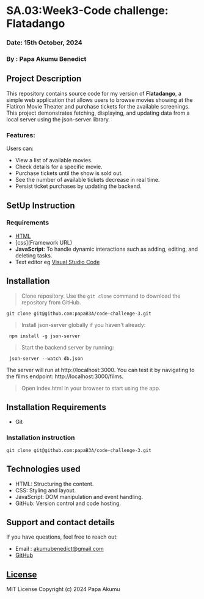 # SA.03:Week3-Code challenge: Flatadango

### Date: 15th October, 2024
### By : Papa Akumu Benedict

## Project Description
This repository contains source code for my version of **Flatadango**, a simple web application that allows users to browse movies showing at the Flatiron Movie Theater and purchase tickets for the available screenings. This project demonstrates fetching, displaying, and updating data from a local server using the json-server library. 

### Features:
Users can:
- View a list of available movies.
- Check details for a specific movie.
- Purchase tickets until the show is sold out.
- See the number of available tickets decrease in real time.
- Persist ticket purchases by updating the backend.

## SetUp Instruction
### Requirements
* [HTML](html.com)
* [css](Framework URL)
* **JavaScript**: To handle dynamic interactions such as adding, editing, and deleting tasks.
* Text editor eg [Visual Studio Code](https://code.visualstudio.com/download)

## Installation
>  Clone repository.
>  Use the `git clone` command to download the repository from GitHub.

    git clone git@github.com:papaB3A/code-challenge-3.git


> Install json-server globally if you haven't already:

     npm install -g json-server

> Start the backend server by running:

     json-server --watch db.json
  
  The server will run at http://localhost:3000. You can test it by 
  navigating to the films endpoint: http://localhost:3000/films.

> Open index.html in your browser to start using the app.

## Installation Requirements
* Git

### Installation instruction
    git clone git@github.com:papaB3A/code-challenge-3.git

## Technologies used
- HTML: Structuring the content.
- CSS: Styling and layout.
- JavaScript: DOM manipulation and event handling.
- GitHub: Version control and code hosting.

## Support and contact details
If you have questions, feel free to reach out:
* Email : akumubenedict@gmail.com
* [GitHub](https://github.com/papaB3A)

## [License](LICENSE)
MIT License
Copyright (c) 2024 Papa Akumu
